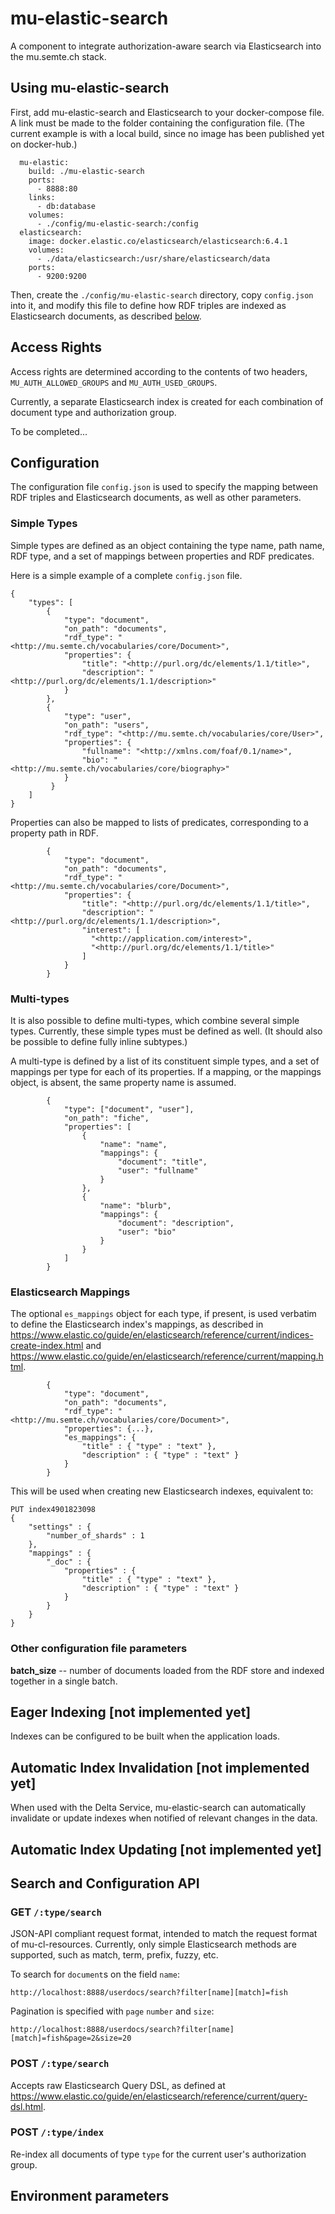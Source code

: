 # mu-elastic-search

A component to integrate authorization-aware search via Elasticsearch into the mu.semte.ch stack.

## Using mu-elastic-search 

First, add mu-elastic-search and Elasticsearch to your docker-compose file.  A link must be made to the folder containing the configuration file. (The current example is with a local build, since no image has been published yet on docker-hub.)

```
  mu-elastic:
    build: ./mu-elastic-search
    ports:
      - 8888:80
    links:
      - db:database
    volumes:
      - ./config/mu-elastic-search:/config
  elasticsearch:
    image: docker.elastic.co/elasticsearch/elasticsearch:6.4.1
    volumes:
      - ./data/elasticsearch:/usr/share/elasticsearch/data
    ports:
      - 9200:9200
```

Then, create the `./config/mu-elastic-search` directory, copy `config.json` into it, and modify this file to define how RDF triples are indexed as Elasticsearch documents, as described [below](#configuration).


## Access Rights

Access rights are determined according to the contents of two headers, `MU_AUTH_ALLOWED_GROUPS` and `MU_AUTH_USED_GROUPS`.

Currently, a separate Elasticsearch index is created for each combination of document type and authorization group.  

To be completed...



## Configuration

The configuration file `config.json` is used to specify the mapping between RDF triples and Elasticsearch documents, as well as other parameters.

### Simple Types

Simple types are defined as an object containing the type name, path name, RDF type, and a set of mappings between properties and RDF predicates. 

Here is a simple example of a complete `config.json` file.

```
{
    "types": [
        {
            "type": "document",
            "on_path": "documents",
            "rdf_type": "<http://mu.semte.ch/vocabularies/core/Document>",
            "properties": {
                "title": "<http://purl.org/dc/elements/1.1/title>",
                "description": "<http://purl.org/dc/elements/1.1/description>" 
            }
        },
        {
            "type": "user",
            "on_path": "users",
            "rdf_type": "<http://mu.semte.ch/vocabularies/core/User>",
            "properties": {
                "fullname": "<http://xmlns.com/foaf/0.1/name>",
                "bio": "<http://mu.semte.ch/vocabularies/core/biography>"
            }
         }
    ]
}
```

Properties can also be mapped to lists of predicates, corresponding to a property path in RDF.

```
        {
            "type": "document",
            "on_path": "documents",
            "rdf_type": "<http://mu.semte.ch/vocabularies/core/Document>",
            "properties": {
                "title": "<http://purl.org/dc/elements/1.1/title>",
                "description": "<http://purl.org/dc/elements/1.1/description>",
                "interest": [
                  "<http://application.com/interest>", 
                  "<http://purl.org/dc/elements/1.1/title>"
                ]
            }
        }
```

### Multi-types

It is also possible to define multi-types, which combine several simple types. Currently, these simple types must be defined as well. (It should also be possible to define fully inline subtypes.)

A multi-type is defined by a list of its constituent simple types, and a set of mappings per type for each of its properties. If a mapping, or the mappings object, is absent, the same property name is assumed.

```
        {
            "type": ["document", "user"],
            "on_path": "fiche",
            "properties": [
                {
                    "name": "name",
                    "mappings": {
                        "document": "title",
                        "user": "fullname"
                    }
                },
                {
                    "name": "blurb",
                    "mappings": {
                        "document": "description",
                        "user": "bio"
                    }
                }
            ]
        }
```

### Elasticsearch Mappings

The optional `es_mappings` object for each type, if present, is used verbatim to define the Elasticsearch index's mappings, as described in <https://www.elastic.co/guide/en/elasticsearch/reference/current/indices-create-index.html> and <https://www.elastic.co/guide/en/elasticsearch/reference/current/mapping.html>.

```
        {
            "type": "document",
            "on_path": "documents",
            "rdf_type": "<http://mu.semte.ch/vocabularies/core/Document>",
            "properties": {...},
            "es_mappings": {
                "title" : { "type" : "text" },
                "description" : { "type" : "text" }
            }
        }
```

This will be used when creating new Elasticsearch indexes, equivalent to:

```
PUT index4901823098
{
    "settings" : {
        "number_of_shards" : 1
    },
    "mappings" : {
        "_doc" : {
            "properties" : {
                "title" : { "type" : "text" },
                "description" : { "type" : "text" }
            }
        }
    }
}
```


### Other configuration file parameters

**batch_size** -- number of documents loaded from the RDF store and indexed together in a single batch.



## Eager Indexing [not implemented yet]

Indexes can be configured to be built when the application loads.


## Automatic Index Invalidation [not implemented yet]

When used with the Delta Service, mu-elastic-search can automatically invalidate or update indexes when notified of relevant changes in the data.


## Automatic Index Updating [not implemented yet]


## Search and Configuration API

### GET `/:type/search`

JSON-API compliant request format, intended to match the request format of mu-cl-resources. Currently, only simple Elasticsearch methods are supported, such as match, term, prefix, fuzzy, etc.

To search for `document`s on the field `name`:

```
http://localhost:8888/userdocs/search?filter[name][match]=fish
```

Pagination is specified with `page` `number` and `size`:

```
http://localhost:8888/userdocs/search?filter[name][match]=fish&page=2&size=20
```

### POST `/:type/search`

Accepts raw Elasticsearch Query DSL, as defined at <https://www.elastic.co/guide/en/elasticsearch/reference/current/query-dsl.html>.

### POST `/:type/index`

Re-index all documents of type `type` for the current user's authorization group.




## Environment parameters
